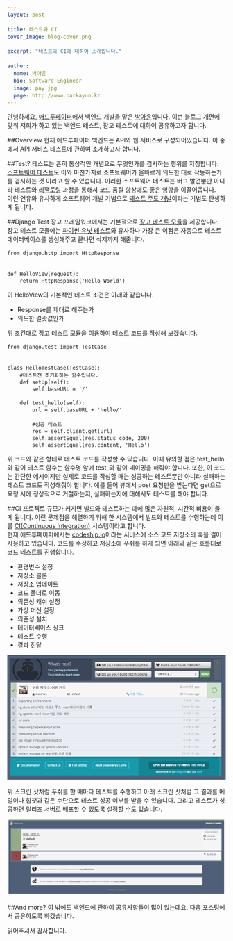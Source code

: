 ```yaml
---
layout: post

title: 테스트와 CI
cover_image: blog-cover.png

excerpt: "테스트와 CI에 대하여 소개합니다."

author:
  name: 박아윤
  bio: Software Engineer
  image: pay.jpg
  page: http://www.parkayun.kr
---
```


안녕하세요, [애드투페이퍼](http://www.add2paper.com)에서 백엔드 개발을 맡은 [박아윤](http://www.parkayun.kr)입니다. 이번 블로그 개편에 맞춰 저희가 하고 있는 백엔드 테스트, 장고 테스트에 대하여 공유하고자 합니다.

##Overview
현재 애드투페이퍼 백엔드는 API와 웹 서비스로 구성되어있습니다. 이 중에서 API 서비스 테스트에 관하여 소개하고자 합니다.

##Test?
테스트는 흔히 통상적인 개념으로 무엇인가를 검사하는 행위를 지칭합니다.  
[소프트웨어 테스트](http://ko.wikipedia.org/wiki/%EC%86%8C%ED%94%84%ED%8A%B8%EC%9B%A8%EC%96%B4_%ED%85%8C%EC%8A%A4%ED%8A%B8)도 이와 마찬가지로 소프트웨어가 올바르게 의도한 대로 작동하는가를 검사하는 것 이라고 할 수 있습니다. 이러한 소프트웨어 테스트는 버그 발견뿐만 아니라 테스트와 [리팩토링](http://ko.wikipedia.org/wiki/%EB%A6%AC%ED%8C%A9%ED%86%A0%EB%A7%81) 과정을 통해서 코드 품질 향상에도 좋은 영향을 이끌어옵니다.  
이런 연유와 유사하게 소프트웨어 개발 기법으로 [테스트 주도 개발](http://ko.wikipedia.org/wiki/%ED%85%8C%EC%8A%A4%ED%8A%B8_%EC%A3%BC%EB%8F%84_%EA%B0%9C%EB%B0%9C)이라는 기법도 탄생하게 됩니다.

##Django Test
장고 프레임워크에서는 기본적으로 [장고 테스트 모듈](https://docs.djangoproject.com/en/1.7/topics/testing/overview/)을 제공합니다.  
장고 테스트 모듈에는 [파이썬 유닛 테스트](https://docs.python.org/2/library/unittest.html)와 유사하나 가장 큰 이점은 자동으로 테스트 데이터베이스를 생성해주고 끝나면 삭제까지 해줍니다.

    from django.http import HttpResponse
    
    
    def HelloView(request):
        return HttpResponse('Hello World')

이 HelloView의 기본적인 테스트 조건은 아래와 같습니다.
* Response를 제대로 해주는가
* 의도한 결괏값인가  

위 조건대로 장고 테스트 모듈을 이용하여 테스트 코드를 작성해 보겠습니다.

    from django.test import TestCase
    
    
    class HelloTestCase(TestCase):
        #테스트전 초기화하는 함수입니다.
        def setUp(self):
            self.baseURL = '/'
            
        def test_hello(self):
            url = self.baseURL + 'hello/'
            
            #성공 테스트
            res = self.client.get(url)
            self.assertEqual(res.status_code, 200)
            self.assertEqual(res.content, 'Hello')
              
위 코드와 같은 형태로 테스트 코드를 작성할 수 있습니다. 이때 유의할 점은 test\_hello와 같이 테스트 함수는 함수명 앞에 test\_와 같이 네이밍을 해줘야 합니다. 또한, 이 코드는 간단한 예시이지만 실제로 코드를 작성할 때는 성공하는 테스트뿐만 아니라 실패하는 테스트 코드도 작성해줘야 합니다. 예를 들어 뷰에서 post 요청만을 받는다면 get으로 요청 시에 정상적으로 거절하는지, 실패하는지에 대해서도 테스트를 해야 합니다.

##CI
프로젝트 규모가 커지면 빌드와 테스트하는 데에 많은 자원적, 시간적 비용이 들게 됩니다. 이런 문제점을 해결하기 위해 한 시스템에서 빌드와 테스트를 수행하는데 이를 [CI(Continuous Integration)](http://ko.wikipedia.org/wiki/%EC%A7%80%EC%86%8D%EC%A0%81%EC%9D%B8_%ED%86%B5%ED%95%A9) 시스템이라고 합니다.  
현재 애드투페이퍼에서는 [codeship.io](https://codeship.io)이라는 서비스에 소스 코드 저장소의 훅을 걸어 사용하고 있습니다. 코드를 수정하고 저장소에 푸쉬를 하게 되면 아래와 같은 흐름대로 코드 테스트를 진행합니다.

* 환경변수 설정
* 저장소 클론
* 저장소 업데이트
* 코드 폴더로 이동
* 의존성 캐쉬 설정
* 가상 머신 설정
* 의존성 설치
* 데이터베이스 싱크
* 테스트 수행
* 결과 전달  

![코드쉽 테스트](/images/codeship_test.png)  

위 스크린 샷처럼 푸쉬를 할 때마다 테스트를 수행하고 아래 스크린 샷처럼 그 결과를 메일이나 힙챗과 같은 수단으로 테스트 성공 여부를 받을 수 있습니다. 그리고 테스트가 성공하면 릴리즈 서버로 배포할 수 있도록 설정할 수도 있습니다.

![테스트 피드백](/images/test_feedback.png)  

##And more?
이 밖에도 백엔드에 관하여 공유사항들이 많이 있는데요, 다음 포스팅에서 공유하도록 하겠습니다.

읽어주셔서 감사합니다.
